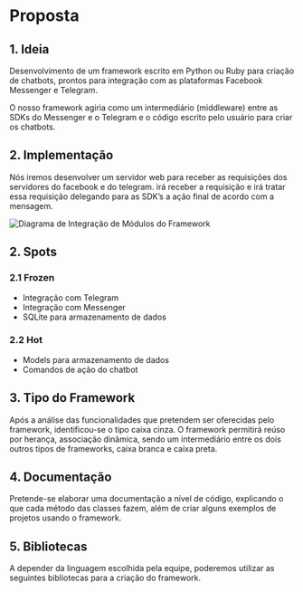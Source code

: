 # Proposta

## 1. Ideia

Desenvolvimento de um framework escrito em Python ou Ruby para criação de chatbots, prontos para integração com as plataformas Facebook Messenger e Telegram.

O nosso framework agiria como um intermediário \(middleware\) entre as SDKs do Messenger e o Telegram e o código escrito pelo usuário para criar os chatbots.

## 2. Implementação

Nós iremos desenvolver um servidor web para receber as requisições dos servidores do facebook e do telegram. irá receber a requisição e irá tratar essa requisição delegando para as SDK’s a ação final de acordo com a mensagem.  


![Diagrama de Integra&#xE7;&#xE3;o de M&#xF3;dulos do Framework](https://docs.google.com/drawings/u/1/d/sjT5PXK90cT8CLK-CUN4GJw/image?w=531&h=330&rev=277&ac=1)

## 2. Spots

### 2.1 Frozen

* Integração com Telegram
* Integração com Messenger
* SQLite para armazenamento de dados

### 2.2 Hot

* Models para armazenamento de dados
* Comandos de ação do chatbot

## 3. **Tipo do Framework**

Após a análise das funcionalidades que pretendem ser oferecidas pelo framework, identificou-se o tipo caixa cinza. O framework permitirá reúso por herança, associação dinâmica, sendo um intermediário entre os dois outros tipos de frameworks, caixa branca e caixa preta.

## 4. **Documentação**

Pretende-se elaborar uma documentação a nível de código, explicando o que cada método das classes fazem, além de criar alguns exemplos de projetos usando o framework.

## 5. **Bibliotecas**

A depender da linguagem escolhida pela equipe, poderemos utilizar as seguintes bibliotecas para a criação do framework.  


